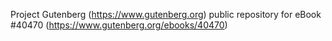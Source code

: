 Project Gutenberg (https://www.gutenberg.org) public repository for eBook #40470 (https://www.gutenberg.org/ebooks/40470)
